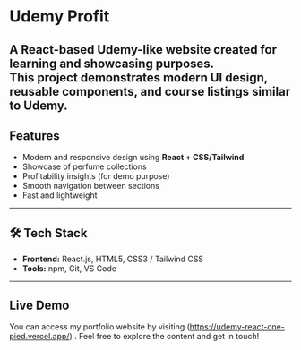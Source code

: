 
#  Udemy Profit  

A **React-based Udemy-like website** created for learning and showcasing purposes.  
This project demonstrates **modern UI design, reusable components, and course listings** similar to Udemy.
---

##  Features  
-  Modern and responsive design using **React + CSS/Tailwind**  
-  Showcase of perfume collections  
-  Profitability insights (for demo purpose)  
-  Smooth navigation between sections  
-  Fast and lightweight  

---

## 🛠️ Tech Stack  
- **Frontend:** React.js, HTML5, CSS3 / Tailwind CSS  
- **Tools:** npm, Git, VS Code  

---

##   Live Demo
You can access my portfolio website by visiting (https://udemy-react-one-pied.vercel.app/) . Feel free to explore the content and get in touch!
